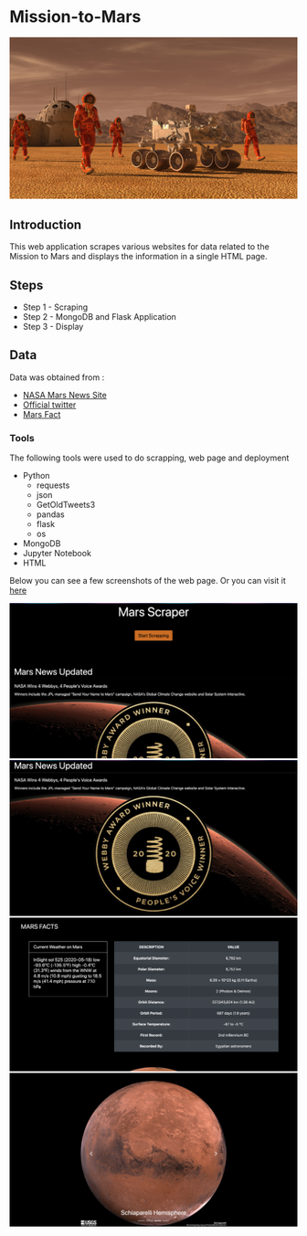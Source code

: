 # Mission-to-Mars

[![](Img/mars.png)]()      


## Introduction

This web application scrapes various websites for data related to the Mission to Mars and displays the information in a single HTML page.

## Steps

- Step 1 - Scraping
- Step 2 - MongoDB and Flask Application
- Step 3 - Display

## Data

Data was obtained from :
- [NASA Mars News Site](https://mars.nasa.gov/news/?page=0&per_page=40&order=publish_date+desc%2Ccreated_at+desc&search=&category=19%2C165%2C184%2C204&blank_scope=Latest "Mars")
- [Official twitter](https://twitter.com/marswxreport?lang=en "Twitter")
- [Mars Fact](https://space-facts.com/mars/ "Mars Facts")

### Tools

The following tools were used to do scrapping, web page and deployment

+ Python
    + requests
    + json
    + GetOldTweets3
    + pandas
    + flask
    + os
+ MongoDB
+ Jupyter Notebook
+ HTML

Below you can see a few screenshots of the web page. Or you can visit it [here](https://enr1que319-mars-scrapper.herokuapp.com "Mars Scrapper")

[![](Screenshots/1.png)]()
[![](Screenshots/2.png)]()     
[![](Screenshots/3.png)]()     
[![](Screenshots/4.png)]()     
